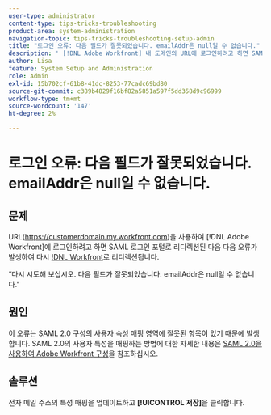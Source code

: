 ```yaml
---
user-type: administrator
content-type: tips-tricks-troubleshooting
product-area: system-administration
navigation-topic: tips-tricks-troubleshooting-setup-admin
title: "로그인 오류: 다음 필드가 잘못되었습니다. emailAddr은 null일 수 없습니다."
description: ' [!DNL Adobe Workfront] 내 도메인의 URL에 로그인하려고 하면 SAML 로그인 포털로 리디렉션된 다음  [!DNL Workfront] 로 다시 리디렉션됩니다. 이때 emailAddr 필드는 null일 수 없습니다.'
author: Lisa
feature: System Setup and Administration
role: Admin
exl-id: 15b702cf-61b8-41dc-8253-77cadc69bd80
source-git-commit: c389b4829f16bf82a5851a597f5dd358d9c96999
workflow-type: tm+mt
source-wordcount: '147'
ht-degree: 2%

---
```


# 로그인 오류: 다음 필드가 잘못되었습니다. emailAddr은 null일 수 없습니다.

## 문제

URL(https://customerdomain.my.workfront.com)을 사용하여 [!DNL Adobe Workfront]에 로그인하려고 하면 SAML 로그인 포털로 리디렉션된 다음 다음 오류가 발생하여 다시 [!DNL Workfront](으)로 리디렉션됩니다.

“다시 시도해 보십시오. 다음 필드가 잘못되었습니다. emailAddr은 null일 수 없습니다.&quot;

## 원인

이 오류는 SAML 2.0 구성의 사용자 속성 매핑 영역에 잘못된 항목이 있기 때문에 발생합니다. SAML 2.0의 사용자 특성을 매핑하는 방법에 대한 자세한 내용은 [SAML 2.0을 사용하여 Adobe Workfront 구성](../../administration-and-setup/add-users/single-sign-on/configure-workfront-saml-2.md)을 참조하십시오.

## 솔루션

전자 메일 주소의 특성 매핑을 업데이트하고 **[!UICONTROL 저장]**&#x200B;을 클릭합니다.
